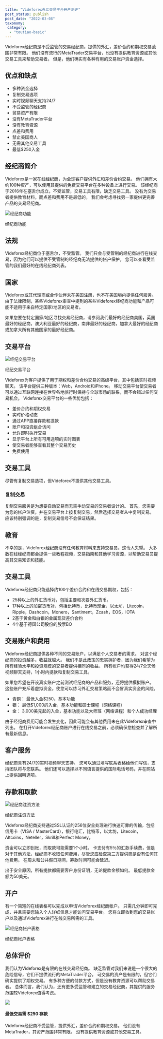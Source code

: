 ```yaml
---
title: "Videforex外汇交易平台开户测评"
post_status: publish
post_date: "2022-03-08"
taxonomy:
 category: 
  - "toutiao-basic"
---
```


Videforex经纪商是不受监管的交易经纪商，提供的外汇，差价合约和期权交易范围非常有限。 他们没有流行的MetaTrader交易平台，也没有提供教育资源或其他交易工具来帮助交易者。 但是，他们确实有各种有用的交易账户资金选择。

## 优点和缺点
- 多种资金选择
- 复制交易选项
- 实时视频聊天支持24/7
- 不受监管的经纪商
- 贸易资产有限
- 没有MetaTrader平台
- 没有教育资源
- 点差和费用
- 禁止美国商人
- 无需其他交易工具
- 最低$250入金


## 经纪商简介

Videforex是一家在线经纪商，为全球客户提供外汇和差价合约交易。 他们拥有大约100种资产，可以使用其提供的免费交易平台在多种设备上进行交易。 该经纪商于2016年在塞舌尔成立，不受监管，交易工具有限，缺乏交易工具。 没有为交易者提供教育材料，而点差和费用不是最低的。 我们会考虑寻找另一家提供更完善产品的交易经纪商。

![经纪商功能](https://cdn.fendou.la/funstoutiao/2020/11/Videforex-Review-Broker-Features-1024x481.png "经纪商功能")

经纪商功能

## 法规

Videforex经纪商位于塞舌尔，不受监管。 我们只会与受管制的经纪商进行在线交易，因为他们可以提供不受管制的经纪商无法提供的帐户保护。 您可以查看受监管的我们最好的在线经纪商列表。

## 国家

Videforex或其代理商或合作伙伴未在美国注册，也不在美国境内提供任何服务。 由于法律限制，某些Videforex审查中提到的某些Videforex经纪商功能和产品可能不适用于来自特定国家/地区的交易者。

如果您要在特定国家/地区寻找交易经纪商，请参阅我们最好的经纪商美国，英国最好的经纪商，澳大利亚最好的经纪商，南非最好的经纪商，加拿大最好的经纪商或加拿大所有其他国家的最好经纪商。

## 交易平台

![经纪交易平台](https://cdn.fendou.la/funstoutiao/2020/11/Videforex-Review-Broker-Trading-Platform.png "经纪交易平台")

经纪交易平台

Videforex为客户提供了用于期权和差价合约交易的高级平台，其中包括实时视频聊天。 该平台提供三种版本：Web，Android和iPhone。 移动交易平台使交易者可以通过互联网连接在世界各地旅行时保持与全球市场的联系，而不会错过任何交易机会。 Videforex交易平台的一些优势包括：
- 差价合约和期权交易
- 实时价格动态
- 通过APP直接存款和提款
- 账户和投资组合访问
- 允许即时执行交易
- 显示平台上所有可用选项的实时图表
- 使交易者能够查看其整个交易历史
- 免费使用

## 交易工具

尽管有复制交易选项，但Videforex不提供其他交易工具。

### 复制交易

复制交易服务是为想要自动交易而无需手动交易的交易者设计的。 首先，您需要为您的帐户注资，并在交易平台上按复制交易，然后选择交易者从中复制交易。 应该特别强调的是，复制交易信号不会保证结果。

## 教育

不幸的是，Videforex经纪商没有任何教育材料来支持交易员，这令人失望。 大多数在线经纪商都会提供一些教程视频，交易指南和其他学习资源，以帮助交易员提高其交易知识和技能。

## 交易工具

Videforex经纪商只能选择约100个差价合约和在线交易期权，包括：
- 25种以上的外汇货币对，包括主要和次要外汇货币。
- 17种以上的加密货币对，包括比特币，比特币现金，以太坊，Litecoin，Ripple，Dashcoin，Monero，Santiment，Zcash，EOS，IOTA
- 2基于黄金和白银的金属现货差价合约
- 4个基于德国公司股份的股票BO

## 交易账户和费用

Videforex经纪商提供各种不同的交易账户，以满足个人交易者的需求。 对这个经纪商的投资越多，收益就越大。 我们不是此政策的忠实拥护者，因为我们希望为所有经验水平和投资规模的交易者提供相同的收益。 所有帐户均获得24/7全天候视频聊天支持，1小时内提款和复制交易工具。

如果您希望在开设真实账户之前测试经纪商的产品和服务，还将提供模拟账户。 这些账户充斥着虚拟资金，使您可以练习外汇交易策略而不会冒真实资金的风险。
- 青铜： 最低入金$250，基本功能
- 银： 最低$1,000的入金，基本功能和硕士课程（网络课程）
- 金： 3,000美元起的入金，基本功能以及大师班（网络课程）和个人成功经理

由于经纪商费用可能会发生变化，因此可能会有其他费用未在此Videforex审查中列出。 在打开Videforex经纪商账户进行在线交易之前，必须确保您检查并了解所有最新信息。

## 客户服务

经纪商具有24/7的实时视频聊天支持。 您可以通过填写联系表格给他们写信，支持团队将与您联系。 他们还可以选择以不同语言提供的国际电话号码，并在网站上提供回叫选项。

## 存款和取款

![经纪商注资方法](https://cdn.fendou.la/funstoutiao/2020/11/Videforex-Review-Broker-Funding-Methods-1024x688.png "经纪商注资方法")

经纪商注资方法

Videforex经纪商支持通过SSL认证的256位安全处理进行快速可靠的传输，包括信用卡（VISA / MasterCard），银行电汇，比特币，以太坊，Litecoin，Altcoins，Neteller，Skrill和Perfect Money。

资金可以立即到账，而取款可能需要1个小时。 卡支付有5％的汇款手续费，但是对于其他方法，经纪商不收取任何费用，尽管您应检查第三方提供商是否有任何其他费用。 在周末和公共假日期间，筹款时间可能会延迟。

出于安全原因，所有提款都需要客户身份证明，无论提款金额如何。 最低提款金额为50美元。

## 开户

有一个简短的在线表格可以完成以申请Videforex经纪商帐户。 只需几分钟即可完成，并且需要您输入个人详细信息才能访问交易平台。 您将立即收到您的交易帐户以及通过Videforex进行在线交易所需的工具。

![经纪商帐户表格](https://cdn.fendou.la/funstoutiao/2020/11/Videforex-Review-Broker-Account-Form-1024x706.png "经纪商帐户表格")

经纪商帐户表格

## 总体评价

我们认为Videforex是有限的在线交易经纪商。 缺乏监管对我们来说是一个很大的危险信号，它们不提供流行的MetaTrader平台。 可交易的资产是有限的，但它们确实提供了期权交易。 有多种方便的付款方式，但是没有教育资源可以帮助交易者。 总体而言，我们认为，还有更多受监管和建立的交易经纪商，其提供的服务范围较Videforex值得考虑。

![](https://cdn.fendou.la/funstoutiao/2020/11/Videforex-Logo.png)

#### 最低交易需 $250 存款

Videforex经纪商不受监管，提供外汇，差价合约和期权交易。 他们没有MetaTrader，其资产范围非常有限。 没有提供教育资源或其他交易工具。
